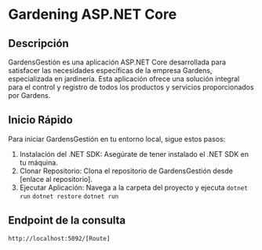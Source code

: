 # Gardening ASP.NET Core

## Descripción
GardensGestión es una aplicación ASP.NET Core desarrollada para satisfacer las necesidades específicas de la empresa Gardens, especializada en jardinería. Esta aplicación ofrece una solución integral para el control y registro de todos los productos y servicios proporcionados por Gardens.

## Inicio Rápido
Para iniciar GardensGestión en tu entorno local, sigue estos pasos:

1. Instalación del .NET SDK: Asegúrate de tener instalado el .NET SDK en tu máquina.
2. Clonar Repositorio: Clona el repositorio de GardensGestión desde [enlace al repositorio].
3. Ejecutar Aplicación: Navega a la carpeta del proyecto y ejecuta `dotnet run` 
`dotnet restore`
`dotnet run`

## Endpoint de la consulta

`http://localhost:5092/[Route]`
